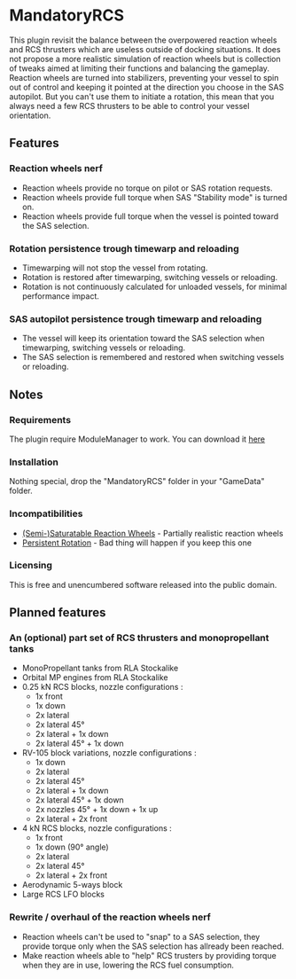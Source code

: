 # MandatoryRCS

This plugin revisit the balance between the overpowered reaction wheels and RCS thrusters which are useless outside of docking situations. It does not propose a more realistic simulation of reaction wheels but is collection of tweaks aimed at limiting their functions and balancing the gameplay. Reaction wheels are turned into stabilizers, preventing your vessel to spin out of control and keeping it pointed at the direction you choose in the SAS autopilot. But you can't use them to initiate a rotation, this mean that you always need a few RCS thrusters to be able to control your vessel orientation.

## Features
### Reaction wheels nerf
- Reaction wheels provide no torque on pilot or SAS rotation requests.
- Reaction wheels provide full torque when SAS "Stability mode" is turned on.
- Reaction wheels provide full torque when the vessel is pointed toward the SAS selection.
### Rotation persistence trough timewarp and reloading
- Timewarping will not stop the vessel from rotating.
- Rotation is restored after timewarping, switching vessels or reloading.
- Rotation is not continuously calculated for unloaded vessels, for minimal performance impact.
### SAS autopilot persistence trough timewarp and reloading
- The vessel will keep its orientation toward the SAS selection when timewarping, switching vessels or reloading.
- The SAS selection is remembered and restored when switching vessels or reloading.

## Notes
### Requirements
The plugin require ModuleManager to work. You can download it [here](http://forum.kerbalspaceprogram.com/index.php?/topic/50533-121-module-manager-275-november-29th-2016-better-late-than-never/)
### Installation
Nothing special, drop the "MandatoryRCS" folder in your "GameData" folder.
### Incompatibilities
- [(Semi-)Saturatable Reaction Wheels](https://github.com/Crzyrndm/RW-Saturatable) - Partially realistic reaction wheels
- [Persistent Rotation](https://github.com/MarkusA380/PersistentRotation) - Bad thing will happen if you keep this one
### Licensing
This is free and unencumbered software released into the public domain.

## Planned features
### An (optional) part set of RCS thrusters and monopropellant tanks
- MonoPropellant tanks from RLA Stockalike
- Orbital MP engines from RLA Stockalike
- 0.25 kN RCS blocks, nozzle configurations :
  - 1x front
  - 1x down
  - 2x lateral
  - 2x lateral 45°
  - 2x lateral + 1x down
  - 2x lateral 45° + 1x down
- RV-105 block variations, nozzle configurations :
  - 1x down
  - 2x lateral
  - 2x lateral 45°
  - 2x lateral + 1x down
  - 2x lateral 45° + 1x down
  - 2x nozzles 45° + 1x down + 1x up
  - 2x lateral + 2x front
- 4 kN RCS blocks, nozzle configurations :
  - 1x front
  - 1x down (90° angle)
  - 2x lateral
  - 2x lateral 45°
  - 2x lateral + 2x front
- Aerodynamic 5-ways block
- Large RCS LFO blocks

### Rewrite / overhaul of the reaction wheels nerf
- Reaction wheels can't be used to "snap" to a SAS selection, they provide torque only when the SAS selection has allready been reached.
- Make reaction wheels able to "help" RCS trusters by providing torque when they are in use, lowering the RCS fuel consumption.
